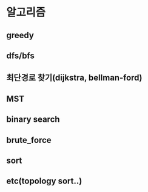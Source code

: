 # 알고리즘 

## greedy

## dfs/bfs

## 최단경로 찾기(dijkstra, bellman-ford)

## MST

## binary search

## brute_force

## sort

## etc(topology sort..)
